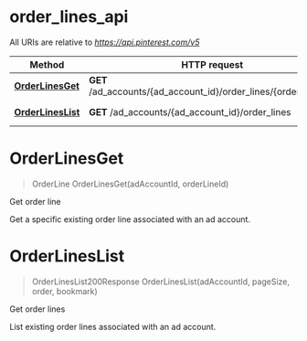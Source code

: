 # order_lines_api

All URIs are relative to *https://api.pinterest.com/v5*

Method | HTTP request | Description
------------- | ------------- | -------------
[**OrderLinesGet**](order_lines_api.md#OrderLinesGet) | **GET** /ad_accounts/{ad_account_id}/order_lines/{order_line_id} | Get order line
[**OrderLinesList**](order_lines_api.md#OrderLinesList) | **GET** /ad_accounts/{ad_account_id}/order_lines | Get order lines


<a name="OrderLinesGet"></a>
# **OrderLinesGet**
> OrderLine OrderLinesGet(adAccountId, orderLineId)

Get order line

Get a specific existing order line associated with an ad account.
<a name="OrderLinesList"></a>
# **OrderLinesList**
> OrderLinesList200Response OrderLinesList(adAccountId, pageSize, order, bookmark)

Get order lines

List existing order lines associated with an ad account.
